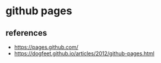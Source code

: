 # github pages

## references
* https://pages.github.com/
* https://dogfeet.github.io/articles/2012/github-pages.html